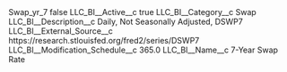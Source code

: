 <?xml version="1.0" encoding="UTF-8"?>
<CustomMetadata xmlns="http://soap.sforce.com/2006/04/metadata" xmlns:xsi="http://www.w3.org/2001/XMLSchema-instance" xmlns:xsd="http://www.w3.org/2001/XMLSchema">
    <label>Swap_yr_7</label>
    <protected>false</protected>
    <values>
        <field>LLC_BI__Active__c</field>
        <value xsi:type="xsd:boolean">true</value>
    </values>
    <values>
        <field>LLC_BI__Category__c</field>
        <value xsi:type="xsd:string">Swap</value>
    </values>
    <values>
        <field>LLC_BI__Description__c</field>
        <value xsi:type="xsd:string">Daily, Not Seasonally Adjusted, DSWP7</value>
    </values>
    <values>
        <field>LLC_BI__External_Source__c</field>
        <value xsi:type="xsd:string">https://research.stlouisfed.org/fred2/series/DSWP7</value>
    </values>
    <values>
        <field>LLC_BI__Modification_Schedule__c</field>
        <value xsi:type="xsd:double">365.0</value>
    </values>
    <values>
        <field>LLC_BI__Name__c</field>
        <value xsi:type="xsd:string">7-Year Swap Rate</value>
    </values>
</CustomMetadata>
